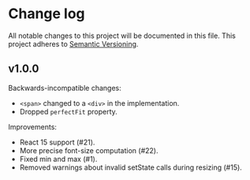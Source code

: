 # Change log

All notable changes to this project will be documented in this file.
This project adheres to [Semantic Versioning](http://semver.org/).

## v1.0.0

Backwards-incompatible changes:

* `<span>` changed to a `<div>` in the implementation.
* Dropped `perfectFit` property.

Improvements:

* React 15 support (#21).
* More precise font-size computation (#22). 
* Fixed min and max (#1).
* Removed warnings about invalid setState calls during resizing (#15).
